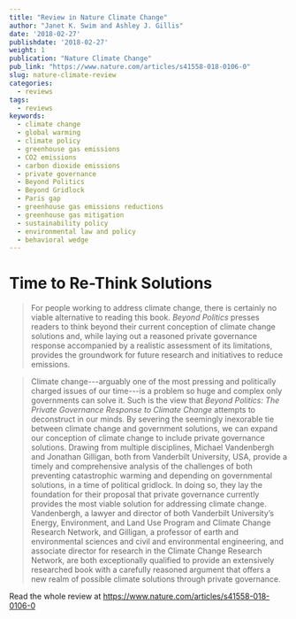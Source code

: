 ```yaml
---
title: "Review in Nature Climate Change"
author: "Janet K. Swim and Ashley J. Gillis"
date: '2018-02-27'
publishdate: '2018-02-27'
weight: 1
publication: "Nature Climate Change"
pub_link: "https://www.nature.com/articles/s41558-018-0106-0"
slug: nature-climate-review
categories:
  - reviews
tags:
  - reviews
keywords:
  - climate change
  - global warming
  - climate policy
  - greenhouse gas emissions
  - CO2 emissions
  - carbon dioxide emissions
  - private governance
  - Beyond Politics
  - Beyond Gridlock
  - Paris gap
  - greenhouse gas emissions reductions
  - greenhouse gas mitigation
  - sustainability policy
  - environmental law and policy
  - behavioral wedge
---
```

# Time to Re-Think Solutions

> For people working to address climate change, there is certainly no viable alternative to reading this book. 
> _Beyond Politics_ presses readers to think beyond their current conception of climate change solutions and, while 
> laying out a reasoned private governance response accompanied by a realistic assessment of its limitations, provides 
> the groundwork for future research and initiatives to reduce emissions.

<!--more-->

<!-- -->

> Climate change---arguably one of the most pressing and politically charged issues of our time---is a problem so huge 
> and complex only governments can solve it. Such is the view that 
> _Beyond Politics: The Private Governance Response to Climate Change_ 
> attempts to deconstruct in our minds. By severing the seemingly inexorable tie between climate change 
> and government solutions, we can expand our conception of climate change to include private governance solutions. 
> Drawing from multiple disciplines, Michael Vandenbergh and Jonathan Gilligan, both from Vanderbilt University, USA, 
> provide a timely and comprehensive analysis of the challenges of both preventing catastrophic warming and depending 
> on governmental solutions, in a time of political gridlock. In doing so, they lay the foundation for their proposal 
> that private governance currently provides the most viable solution for addressing climate change. Vandenbergh, a 
> lawyer and director of both Vanderbilt University’s Energy, Environment, and Land Use Program and Climate Change 
> Research Network, and Gilligan, a professor of earth and environmental sciences and civil and environmental 
> engineering, and associate director for research in the Climate Change Research Network, are both exceptionally 
> qualified to provide an extensively researched book with a carefully reasoned argument that offers a new realm of 
> possible climate solutions through private governance.

Read the whole review at <https://www.nature.com/articles/s41558-018-0106-0>
